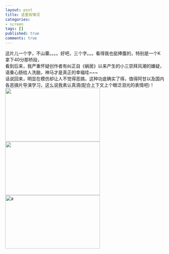 ```yaml
---
layout: post
title: 这里有情况
categories:
- screen
tags: []
published: true
comments: true
---
```

<p>这片儿一个字，不山寨。。。。好吧，三个字。。。看得我也挺捧腹的，特别是一个K拿下40分那桥段，<br />
看到后来，我严重怀疑创作者有纠正自《蜗居》以来产生的小三崇拜风潮的嫌疑，语重心肠给人洗脑，神马才是真正的幸福哇~~~<br />
话说回来，明显在模仿却让人不觉得恶搞，这种功底确实了得，值得阿甘以及国内各恶搞片导演学习，这么说我素认真滴(配合上下文上个眼泛泪光的表情吧)！
<a href="http://files.blogcn.com/wp06/M00/00/0A/c-43SE2glmEAAAAAAACeqX9u7lM823.jpg"><img class="alignnone size-medium wp-image-549" title="未命名2" src="http://files.blogcn.com/wp03/M00/00/B7/wKgKaE2glfIAAAAAAAA7Qh8BgOE069.jpg" alt="" width="300" height="169" /></a>
<a href="http://files.blogcn.com/wp04/M00/01/2C/wKgKZk2glgIAAAAAAACvDxSJ_Nc770.jpg"><img class="alignnone size-medium wp-image-550" title="未命名3" src="http://files.blogcn.com/wp01/M00/01/39/wKgKaE2glgIAAAAAAABAIBsuM4Q810.jpg" alt="" width="300" height="169" /></a>
<a href="http://farm6.static.flickr.com/5301/5603227861_c70ff516b0_z.jpg"><img class="alignnone" title="a" src="http://farm6.static.flickr.com/5301/5603227861_c70ff516b0_z.jpg" alt="a" width="300" height="169" /></a></p>
